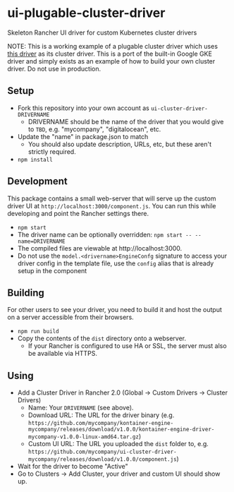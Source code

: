 # ui-plugable-cluster-driver
Skeleton Rancher UI driver for custom Kubernetes cluster drivers

NOTE: This is a working example of a plugable cluster driver which uses [this driver](https://github.com/rancher/kontainer-engine-example-driver/releases/download/v0.1.0/kontainer-engine-example-driver-linux) as its cluster driver.
This is a port of the built-in Google GKE driver and simply exists as an example of how to build your own cluster driver. Do not use in production.

## Setup

* Fork this repository into your own account as `ui-cluster-driver-DRIVERNAME`
  * DRIVERNAME should be the name of the driver that you would give to `TBD`, e.g. "mycompany", "digitalocean", etc.
* Update the "name" in package.json to match
  * You should also update description, URLs, etc, but these aren't strictly required.
* `npm install`

## Development

This package contains a small web-server that will serve up the custom driver UI at `http://localhost:3000/component.js`.  You can run this while developing and point the Rancher settings there.
* `npm start`
* The driver name can be optionally overridden: `npm start -- --name=DRIVERNAME`
* The compiled files are viewable at http://localhost:3000.
* Do not use the `model.<drivername>EngineConfg` signature to access your driver config in the template file, use the `config` alias that is already setup in the component

## Building

For other users to see your driver, you need to build it and host the output on a server accessible from their browsers.

* `npm run build`
* Copy the contents of the `dist` directory onto a webserver.
  * If your Rancher is configured to use HA or SSL, the server must also be available via HTTPS.

## Using

* Add a Cluster Driver in Rancher 2.0 (Global -> Custom Drivers -> Cluster Drivers)
  * Name: Your `DRIVERNAME` (see above).
  * Download URL: The URL for the driver binary (e.g. `https://github.com/mycompany/kontainer-engine-mycompany/releases/download/v1.0.0/kontainer-engine-driver-mycompany-v1.0.0-linux-amd64.tar.gz`)
  * Custom UI URL: The URL you uploaded the `dist` folder to, e.g. `https://github.com/mycompany/ui-cluster-driver-mycompany/releases/download/v1.0.0/component.js`)
* Wait for the driver to become "Active"
* Go to Clusters -> Add Cluster, your driver and custom UI should show up.
